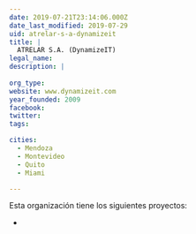 ```yaml
---
date: 2019-07-21T23:14:06.000Z
date_last_modified: 2019-07-29
uid: atrelar-s-a-dynamizeit
title: |
  ATRELAR S.A. (DynamizeIT)
legal_name: 
description: |
  
org_type: 
website: www.dynamizeit.com
year_founded: 2009
facebook: 
twitter: 
tags:

cities: 
  - Mendoza
  - Montevideo
  - Quito
  - Miami

---
```


Esta organización tiene los siguientes proyectos:

- [](/proyectos/plataforma-para-el-monitoreo-de-parametros-de-salud-y-de-actividad-del-adulto-mayor)
